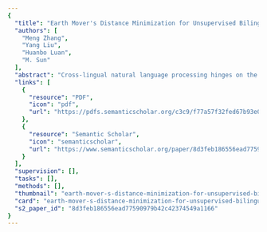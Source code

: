 ```yaml
---
{
  "title": "Earth Mover's Distance Minimization for Unsupervised Bilingual Lexicon Induction",
  "authors": [
    "Meng Zhang",
    "Yang Liu",
    "Huanbo Luan",
    "M. Sun"
  ],
  "abstract": "Cross-lingual natural language processing hinges on the premise that there exists invariance across languages. At the word level, researchers have identified such invariance in the word embedding semantic spaces of different languages. However, in order to connect the separate spaces, cross-lingual supervision encoded in parallel data is typically required. In this paper, we attempt to establish the cross-lingual connection without relying on any cross-lingual supervision. By viewing word embedding spaces as distributions, we propose to minimize their earth mover’s distance, a measure of divergence between distributions. We demonstrate the success on the unsupervised bilingual lexicon induction task. In addition, we reveal an interesting finding that the earth mover’s distance shows potential as a measure of language difference.",
  "links": [
    {
      "resource": "PDF",
      "icon": "pdf",
      "url": "https://pdfs.semanticscholar.org/c3c9/f77a57f32fed67b93e01e553e97248ee107e.pdf"
    },
    {
      "resource": "Semantic Scholar",
      "icon": "semanticscholar",
      "url": "https://www.semanticscholar.org/paper/8d3feb186556ead77590979b42c42374549a1166"
    }
  ],
  "supervision": [],
  "tasks": [],
  "methods": [],
  "thumbnail": "earth-mover-s-distance-minimization-for-unsupervised-bilingual-lexicon-induction-thumb.jpg",
  "card": "earth-mover-s-distance-minimization-for-unsupervised-bilingual-lexicon-induction-card.jpg",
  "s2_paper_id": "8d3feb186556ead77590979b42c42374549a1166"
}
---
```


